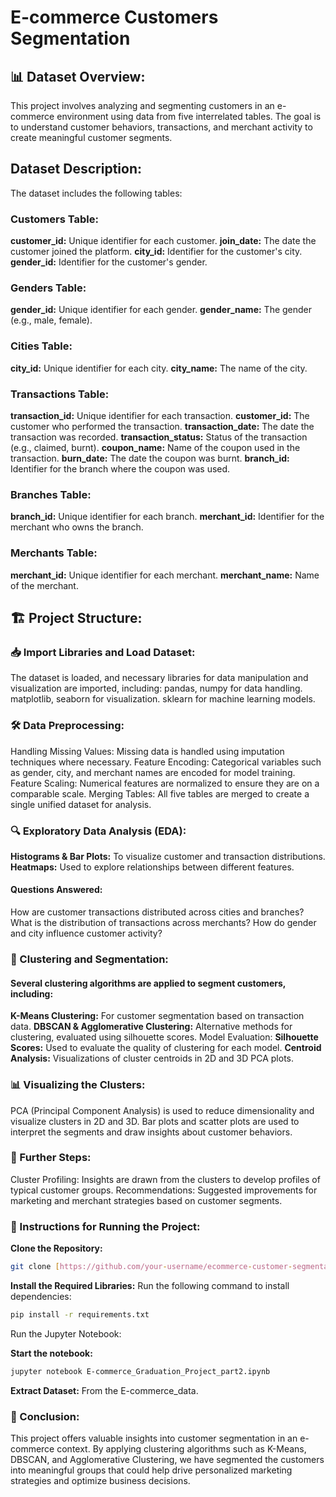 # E-commerce Customers Segmentation
## 📊 Dataset Overview:
This project involves analyzing and segmenting customers in an e-commerce environment using data from five interrelated tables. The goal is to understand customer behaviors, transactions, and merchant activity to create meaningful customer segments.

## Dataset Description:
The dataset includes the following tables:

### Customers Table:
**customer_id:** Unique identifier for each customer.
**join_date:** The date the customer joined the platform.
**city_id:** Identifier for the customer's city.
**gender_id:** Identifier for the customer's gender.

### Genders Table:
**gender_id:** Unique identifier for each gender.
**gender_name:** The gender (e.g., male, female).

### Cities Table:
**city_id:** Unique identifier for each city.
**city_name:** The name of the city.

### Transactions Table:
**transaction_id:** Unique identifier for each transaction.
**customer_id:** The customer who performed the transaction.
**transaction_date:** The date the transaction was recorded.
**transaction_status:** Status of the transaction (e.g., claimed, burnt).
**coupon_name:** Name of the coupon used in the transaction.
**burn_date:** The date the coupon was burnt.
**branch_id:** Identifier for the branch where the coupon was used.

### Branches Table:
**branch_id:** Unique identifier for each branch.
**merchant_id:** Identifier for the merchant who owns the branch.

### Merchants Table:
**merchant_id:** Unique identifier for each merchant.
**merchant_name:** Name of the merchant.

## 🏗️ Project Structure:
### 📥 Import Libraries and Load Dataset:

The dataset is loaded, and necessary libraries for data manipulation and visualization are imported, including:
pandas, numpy for data handling.
matplotlib, seaborn for visualization.
sklearn for machine learning models.

### 🛠️ Data Preprocessing:
Handling Missing Values: Missing data is handled using imputation techniques where necessary.
Feature Encoding: Categorical variables such as gender, city, and merchant names are encoded for model training.
Feature Scaling: Numerical features are normalized to ensure they are on a comparable scale.
Merging Tables: All five tables are merged to create a single unified dataset for analysis.

### 🔍 Exploratory Data Analysis (EDA):
**Histograms & Bar Plots:** To visualize customer and transaction distributions.
**Heatmaps:** Used to explore relationships between different features.
#### Questions Answered:
How are customer transactions distributed across cities and branches?
What is the distribution of transactions across merchants?
How do gender and city influence customer activity?

### 🧠 Clustering and Segmentation:
#### Several clustering algorithms are applied to segment customers, including:
**K-Means Clustering:** For customer segmentation based on transaction data.
**DBSCAN & Agglomerative Clustering:** Alternative methods for clustering, evaluated using silhouette scores.
Model Evaluation:
**Silhouette Scores:** Used to evaluate the quality of clustering for each model.
**Centroid Analysis:** Visualizations of cluster centroids in 2D and 3D PCA plots.

### 📊 Visualizing the Clusters:
PCA (Principal Component Analysis) is used to reduce dimensionality and visualize clusters in 2D and 3D.
Bar plots and scatter plots are used to interpret the segments and draw insights about customer behaviors.

### 🚀 Further Steps:
Cluster Profiling: Insights are drawn from the clusters to develop profiles of typical customer groups.
Recommendations: Suggested improvements for marketing and merchant strategies based on customer segments.
### 📝 Instructions for Running the Project:
**Clone the Repository:**
```bash
git clone [https://github.com/your-username/ecommerce-customer-segmentation.git](https://github.com/Mohammed-Mahmoud-Elsayed-Ahmed-MMES/Graduation-Project-Part-2-MLSC-Data-Science-Machine-Learning-Course.git)
```

**Install the Required Libraries:**
Run the following command to install dependencies:
```bash
pip install -r requirements.txt
```
Run the Jupyter Notebook:

**Start the notebook:**
```bash
jupyter notebook E-commerce_Graduation_Project_part2.ipynb
```

**Extract Dataset:** From the E-commerce_data.

### 🧠 Conclusion:
This project offers valuable insights into customer segmentation in an e-commerce context. By applying clustering algorithms such as K-Means, DBSCAN, and Agglomerative Clustering, we have segmented the customers into meaningful groups that could help drive personalized marketing strategies and optimize business decisions.
